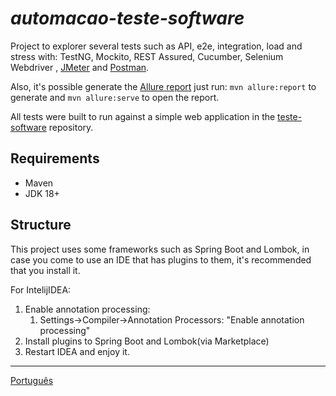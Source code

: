 # _automacao-teste-software_

Project to explorer several tests such as API, e2e, integration, load and stress with: TestNG, Mockito, REST Assured,
Cucumber, Selenium Webdriver
, [JMeter](src/test/jmeter/README-JMETER.md) and [Postman](src/test/postman/README-POSTMAN.md).

Also, it's possible generate the [Allure report](https://docs.qameta.io/allure/#_java)
just run: `mvn allure:report` to generate and `mvn allure:serve` to open the report.

All tests were built to run against a simple web application in
the [teste-software](https://github.com/leonidesfernando/teste-software) repository.

## Requirements

- Maven
- JDK 18+

## Structure
This project uses some frameworks such as Spring Boot and Lombok, in case you come to use an IDE that has plugins to them, it's recommended that you install it. 

For IntelijIDEA:
1. Enable annotation processing: 
   1. Settings->Compiler->Annotation Processors: "Enable annotation processing"
2. Install plugins to Spring Boot and Lombok(via Marketplace)
3. Restart IDEA and enjoy it.

---
[Português](README.pt_br.md)
